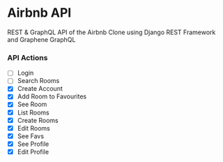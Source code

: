 # Airbnb API

REST & GraphQL API of the Airbnb Clone using Django REST Framework and Graphene GraphQL

### API Actions

- [ ] Login
- [ ] Search Rooms
- [X] Create Account
- [X] Add Room to Favourites
- [X] See Room
- [X] List Rooms
- [X] Create Rooms
- [X] Edit Rooms
- [X] See Favs
- [X] See Profile
- [X] Edit Profile
